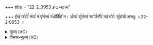 +++
title = "22-2_0953 इन्द्र जठरम्"

+++
इ꣡न्द्र꣢ ज꣣ठ꣢रं꣣ न꣢व्यं꣣ न꣢ पृ꣣ण꣢स्व꣣ म꣡धो꣢र्दि꣣वो꣢ न। अ꣣स्य꣢ सु꣣त꣢स्य꣣ स्वा꣢उ꣣र्नो꣡प꣢ त्वा꣣ म꣡दाः꣢ सु꣣वा꣡चो꣢ अस्थुः ॥ 22-2:0953 ॥

<details><summary>मूलम् (VC)</summary>

इ꣡न्द्र꣢ ज꣣ठ꣢रं꣣ न꣢व्यं꣣ न꣢ पृ꣣ण꣢स्व꣣ म꣡धो꣢र्दि꣣वो꣢ न । अ꣣स्य꣢ सु꣣त꣢स्य꣣ स्वा꣢꣫३र्नो꣡प꣢ त्वा꣣ म꣡दाः꣢ सु꣣वा꣡चो꣢ अस्थुः ॥९५३॥
</details>

<details><summary>विस्वर-मूलम् (VC)</summary>

इन्द्र जठरं नव्यं न पृणस्व मधोर्दिवो न । अस्य सुतस्य स्वा३र्नोप त्वा मदाः सुवाचो अस्थुः ॥९५३॥
</details>